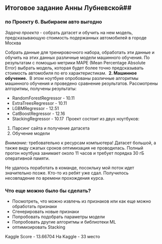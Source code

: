 ## Итоговое задание Анны Лубневской##
### по Проекту 6. Выбираем авто выгодно

*Задача проекта* - собрать датасет и обучить на нем модель, предсказывающую стоимость подержанных автомобилей в городе Москва

Собрать данные для тренировочного набора, обработать эти данные и обучить на этих данных различные модели машинного обучения. По результатам с помощью метрики MAPE (Mean Percentage Absolute Error) выбрать модель, которая будет более точно предсказывать стоимость автомобиля по его характеристикам.
​
**2. Машинное обучение.**
​
В этом ноутбуке опробованы различные алгоритмы машинного обучения и проведено сравнение результатов. Рассмотрены алгоритмы, получены результаты:
​
- RandomForestRegressor -  10.11
- ExtraTreesRegressor - 10.11
- LGBMRegressor - 12.51
- CatBoostRegressor - 12.16
- StackingRegressor - 10.17 
​
Проект состоит из двух ноутбуков:

1. Парсинг сайта и получение датасета
2. Обучение модели


_Внимание:_ требовательно к ресурсам компьютера! Датасет большой, а также виду сжатых  сроков оптимизация не проводилась. Полный прогон ноутбука занимает около 11 часов и требует порядка 30 гБ оперативной памяти.


Не удалось поработать в команде, посокльку мой поток идет значительно позже. Кто-то из ребят уже сдал. Получилось несовпадение по времени прохождения курса.

### Что еще можно было бы сделать?
* Посмотреть, что можно извлечь из признаков или как еще можно обработать признаки
* Сгенерировать новые признаки
* Попробовать подобрать параметры модели
* Попробовать другие алгоритмы и библиотеки ML
* оптимизировать Stacking

Kaggle Score - 13.66704
На Kaggle - 33 место


 